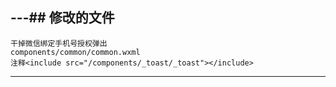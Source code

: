---## 修改的文件
---
    干掉微信绑定手机号授权弹出
    components/common/common.wxml
    注释<include src="/components/_toast/_toast"></include>
---

